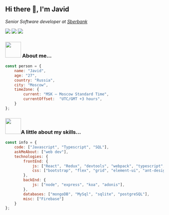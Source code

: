 ## Hi there 👋, I'm Javid

<p>

<em>Senior Software developer at <a href="https://www.sberbank.com/index">Sberbank</a></em>
    
[<img src="https://img.shields.io/badge/linkedin-%230077B5.svg?&style=for-the-badge&logo=linkedin&logoColor=white" />](https://www.linkedin.com/in/javid-alimli/)
[<img src = "https://img.shields.io/badge/instagram-%23E4405F.svg?&style=for-the-badge&logo=instagram&logoColor=white">](https://www.instagram.com/_javedius/)
[<img src="https://img.shields.io/badge/facebook-%231877F2.svg?&style=for-the-badge&logo=facebook&logoColor=white" />](https://www.facebook.com/javedius/) 

</p>

### <img src="https://media.giphy.com/media/WUlplcMpOCEmTGBtBW/giphy.gif" width="50"> About me...  

```javascript
const person = {
    name: "Javid",
    age: "27",
    country: "Russia",
    city: "Moscow",
    timeZone: {
        current: "MSK — Moscow Standard Time",
        currentOffset:	"UTC/GMT +3 hours",
    }
};
```

### <img src="https://media.giphy.com/media/VgCDAzcKvsR6OM0uWg/giphy.gif" width="50">A little about my skills...  

```javascript
const info = {
    code: ["Javascript", "Typescript", "SQL"],
    askMeAbout: ["web dev"],
    technologies: {
        frontEnd: {
            js: ["React", "Redux", "devtools", "webpack", "typescript", "project-config"],
            css: ["bootstrap", "flex", "grid", "element-ui", "ant-design", "styled-components"],
        },
        backEnd: {
            js: ["node", "express", "koa", "adonis"],
        },
        databases: ["mongoDB", "MySql", "sqlite", "postgreSQL"],
        misc: ["Firebase"]
    }
};
```
